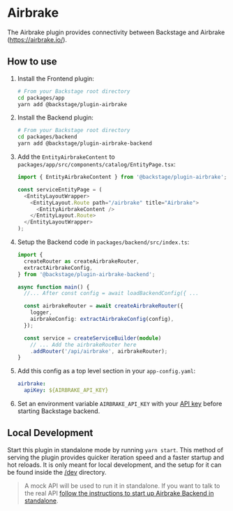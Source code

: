 # Airbrake

The Airbrake plugin provides connectivity between Backstage and Airbrake (https://airbrake.io/).

## How to use

1. Install the Frontend plugin:

   ```bash
   # From your Backstage root directory
   cd packages/app
   yarn add @backstage/plugin-airbrake
   ```

2. Install the Backend plugin:

   ```bash
   # From your Backstage root directory
   cd packages/backend
   yarn add @backstage/plugin-airbrake-backend
   ```

3. Add the `EntityAirbrakeContent` to `packages/app/src/components/catalog/EntityPage.tsx`:

   ```typescript jsx
   import { EntityAirbrakeContent } from '@backstage/plugin-airbrake';

   const serviceEntityPage = (
     <EntityLayoutWrapper>
       <EntityLayout.Route path="/airbrake" title="Airbrake">
         <EntityAirbrakeContent />
       </EntityLayout.Route>
     </EntityLayoutWrapper>
   );
   ```

4. Setup the Backend code in `packages/backend/src/index.ts`:

   ```typescript
   import {
     createRouter as createAirbrakeRouter,
     extractAirbrakeConfig,
   } from '@backstage/plugin-airbrake-backend';

   async function main() {
     //... After const config = await loadBackendConfig({ ...

     const airbrakeRouter = await createAirbrakeRouter({
       logger,
       airbrakeConfig: extractAirbrakeConfig(config),
     });

     const service = createServiceBuilder(module)
       // ... Add the airbrakeRouter here
       .addRouter('/api/airbrake', airbrakeRouter);
   }
   ```

5. Add this config as a top level section in your `app-config.yaml`:

   ```yaml
   airbrake:
     apiKey: ${AIRBRAKE_API_KEY}
   ```

6. Set an environment variable `AIRBRAKE_API_KEY` with your [API key](https://airbrake.io/docs/api/#authentication)
   before starting Backstage backend.

## Local Development

Start this plugin in standalone mode by running `yarn start`. This method of serving the plugin provides quicker
iteration speed and a faster startup and hot reloads. It is only meant for local development, and the setup for it can
be found inside the [/dev](./dev) directory.

> A mock API will be used to run it in standalone. If you want to talk to the real API [follow the instructions to start up Airbrake Backend in standalone](../airbrake-backend/README.md#local-development).
